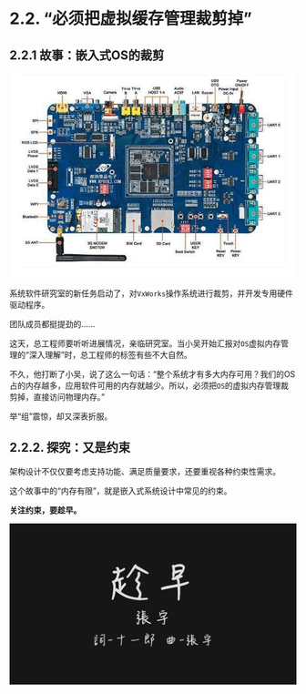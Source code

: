 # 2.2. “必须把虚拟缓存管理裁剪掉”

## 2.2.1 故事：嵌入式OS的裁剪

![嵌入式](images/嵌入式.jpeg)

系统软件研究室的新任务启动了，对`VxWorks`操作系统进行裁剪，并开发专用硬件驱动程序。

团队成员都挺提劲的......

这天，总工程师要听听进展情况，亲临研究室。当小吴开始汇报对`OS`虚拟内存管理的“深入理解”时，总工程师的标签有些不大自然。

不久，他打断了小吴，说了这么一句话：“整个系统才有多大内存可用？我们的OS占的内存越多，应用软件可用的内存就越少。所以，必须把`OS`的虚拟内存管理裁剪掉，直接访问物理内存。”

举“组”震惊，却又深表折服。

## 2.2.2. 探究：又是约束

架构设计不仅仅要考虑支持功能、满足质量要求，还要重视各种约束性需求。

这个故事中的“内存有限”，就是嵌入式系统设计中常见的约束。

**关注约束，要趁早。**

![趁早](images/趁早.jpg)
